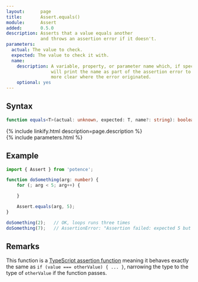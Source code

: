 ```yaml
---
layout:      page
title:       Assert.equals()
module:      Assert
added:       0.5.0
description: Asserts that a value equals another
             and throws an assertion error if it doesn't.
parameters:
  actual: The value to check.
  expected: The value to check it with.
  name:
    description: A variable, property, or parameter name which, if specified,
                 will print the name as part of the assertion error to make it
                 more clear where the error originated.
    optional: yes
---
```

## Syntax

```ts
function equals<T>(actual: unknown, expected: T, name?: string): boolean
```

<div class="description">{% include linkify.html description=page.description %}</div>
{% include parameters.html %}

## Example

```ts
import { Assert } from 'potence';

function doSomething(arg: number) {
    for (; arg < 5; arg++) {

    }

    Assert.equals(arg, 5);
}

doSomething(2);   // OK, loops runs three times
doSomething(7);   // AssertionError: "Assertion failed: expected 5 but got: 7"
```

## Remarks

This function is a
[TypeScript assertion function](https://www.typescriptlang.org/docs/handbook/release-notes/typescript-3-7.html#assertion-functions)
meaning it behaves exactly the same as `if (value === otherValue) { ... }`,
narrowing the type to the type of `otherValue` if the function passes.
